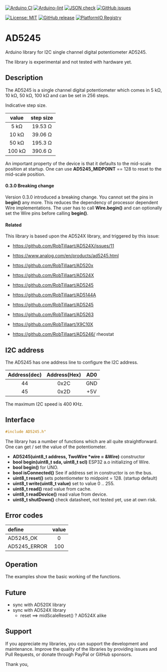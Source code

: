 
[![Arduino CI](https://github.com/RobTillaart/AD5245/workflows/Arduino%20CI/badge.svg)](https://github.com/marketplace/actions/arduino_ci)
[![Arduino-lint](https://github.com/RobTillaart/AD5245/actions/workflows/arduino-lint.yml/badge.svg)](https://github.com/RobTillaart/AD5245/actions/workflows/arduino-lint.yml)
[![JSON check](https://github.com/RobTillaart/AD5245/actions/workflows/jsoncheck.yml/badge.svg)](https://github.com/RobTillaart/AD5245/actions/workflows/jsoncheck.yml)
[![GitHub issues](https://img.shields.io/github/issues/RobTillaart/AD5245.svg)](https://github.com/RobTillaart/AD5245/issues)

[![License: MIT](https://img.shields.io/badge/license-MIT-green.svg)](https://github.com/RobTillaart/AD5245/blob/master/LICENSE)
[![GitHub release](https://img.shields.io/github/release/RobTillaart/AD5245.svg?maxAge=3600)](https://github.com/RobTillaart/AD5245/releases)
[![PlatformIO Registry](https://badges.registry.platformio.org/packages/robtillaart/library/AD5245.svg)](https://registry.platformio.org/libraries/robtillaart/AD5245)


# AD5245

Arduino library for I2C single channel digital potentiometer AD5245.

The library is experimental and not tested with hardware yet.


## Description

The AD5245 is a single channel digital potentiometer which comes in
5 kΩ, 10 kΩ, 50 kΩ, 100 kΩ and can be set in 256 steps.

Indicative step size.

|   value  |  step size  |
|:--------:|:-----------:|
|    5 kΩ  |   19.53 Ω   |
|   10 kΩ  |   39.06 Ω   |
|   50 kΩ  |   195.3 Ω   |
|  100 kΩ  |   390.6 Ω   |


An important property of the device is that it defaults
to the mid-scale position at startup.
One can use **AD5245_MIDPOINT** == 128 to reset to the mid-scale position.


#### 0.3.0 Breaking change

Version 0.3.0 introduced a breaking change.
You cannot set the pins in **begin()** any more.
This reduces the dependency of processor dependent Wire implementations.
The user has to call **Wire.begin()** and can optionally set the Wire pins 
before calling **begin()**.


#### Related

This library is based upon the AD524X library, and triggered by this issue:
- https://github.com/RobTillaart/AD524X/issues/11

- https://www.analog.com/en/products/ad5245.html
- https://github.com/RobTillaart/AD520x
- https://github.com/RobTillaart/AD524X
- https://github.com/RobTillaart/AD5245
- https://github.com/RobTillaart/AD5144A
- https://github.com/RobTillaart/AD5245
- https://github.com/RobTillaart/AD5263
- https://github.com/RobTillaart/X9C10X
- https://github.com/RobTillaart/AD5246/  rheostat


## I2C address

The AD5245 has one address line to configure the I2C address.

| Address(dec)| Address(Hex) |  AD0  |
|:-----------:|:------------:|:-----:|
|     44      |     0x2C     |  GND  |
|     45      |     0x2D     |  +5V  |

The maximum I2C speed is 400 KHz.


## Interface

```cpp
#include AD5245.h"
```

The library has a number of functions which are all quite straightforward.
One can get / set the value of the potentiometer.

- **AD5245(uint8_t address, TwoWire \*wire = &Wire)** constructor
- **bool begin(uint8_t sda, uint8_t scl)** ESP32 a.o initializing of Wire.
- **bool begin()** for UNO.
- **bool isConnected()** See if address set in constructor is on the bus.
- **uint8_t reset()** sets potentiometer to midpoint = 128. (startup default)
- **uint8_t write(uint8_t value)** set to value 0 .. 255.
- **uint8_t read()** read value from cache.
- **uint8_t readDevice()** read value from device.
- **uint8_t shutDown()** check datasheet, not tested yet, use at own risk.


## Error codes

|  define        |  value  |
|:---------------|:-------:|
|  AD5245_OK     |   0     |
|  AD5245_ERROR  |  100    |


## Operation

The examples show the basic working of the functions.


## Future

- sync with AD520X library
- sync with AD524X library
  - reset ==> midScaleReset() ?  AD524X alike


## Support

If you appreciate my libraries, you can support the development and maintenance.
Improve the quality of the libraries by providing issues and Pull Requests, or
donate through PayPal or GitHub sponsors.

Thank you,


